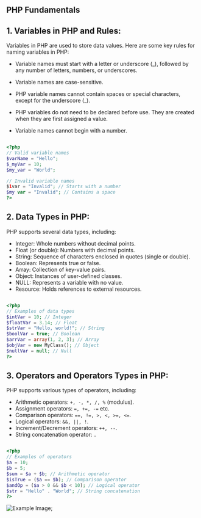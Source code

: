 ##  PHP Fundamentals

## 1. Variables in PHP and Rules:

Variables in PHP are used to store data values. Here are some key rules for naming variables in PHP:

* Variable names must start with a letter or underscore (_), followed by any number of letters, numbers, or underscores.

* Variable names are case-sensitive.

* PHP variable names cannot contain spaces or special characters, except for the underscore (_).

* PHP variables do not need to be declared before use. They are created when they are first assigned a value.

* Variable names cannot begin with a number.

```php

<?php
// Valid variable names
$varName = "Hello";
$_myVar = 10;
$my_var = "World";

// Invalid variable names
$1var = "Invalid"; // Starts with a number
$my var = "Invalid"; // Contains a space
?>


```


## 2. Data Types in PHP:

PHP supports several data types, including:

* Integer: Whole numbers without decimal points.
* Float (or double): Numbers with decimal points.
* String: Sequence of characters enclosed in quotes (single or double).
* Boolean: Represents true or false.
* Array: Collection of key-value pairs.
* Object: Instances of user-defined classes.
* NULL: Represents a variable with no value.
* Resource: Holds references to external resources.

```php

<?php
// Examples of data types
$intVar = 10; // Integer
$floatVar = 3.14; // Float
$strVar = "Hello, world!"; // String
$boolVar = true; // Boolean
$arrVar = array(1, 2, 3); // Array
$objVar = new MyClass(); // Object
$nullVar = null; // Null
?>

```

## 3. Operators and Operators Types in PHP:

PHP supports various types of operators, including:

* Arithmetic operators: `+, -, *, /, %` (modulus).
* Assignment operators: `=, +=, -=` etc.
* Comparison operators: `==, !=, >, <, >=, <=`.
* Logical operators: `&&, ||, !`.
* Increment/Decrement operators: `++, --`.
* String concatenation operator: `.`


```php

<?php
// Examples of operators
$a = 10;
$b = 5;
$sum = $a + $b; // Arithmetic operator
$isTrue = ($a == $b); // Comparison operator
$andOp = ($a > 0 && $b < 10); // Logical operator
$str = "Hello" . "World"; // String concatenation
?>


```

![Example Image](https://tse4.mm.bing.net/th?id=OIP.miZnJ8QsQL9Bnqh5i6kqFwHaFp&pid=Api&P=0&h=220);
